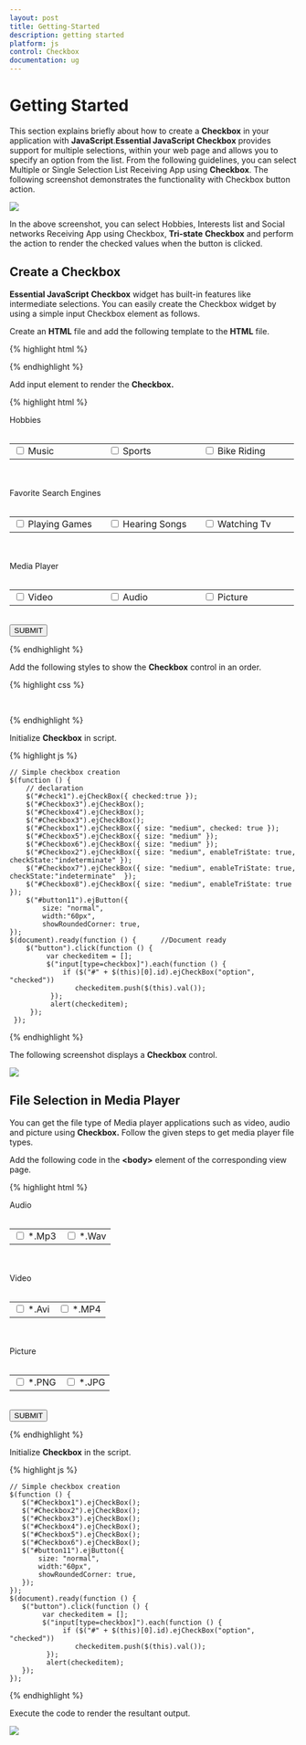 ```yaml
---
layout: post
title: Getting-Started
description: getting started
platform: js
control: Checkbox
documentation: ug
---
```


# Getting Started

This section explains briefly about how to create a **Checkbox** in your application with **JavaScript**.**Essential JavaScript Checkbox** provides support for multiple selections, within your web page and allows you to specify an option from the list. From the following guidelines, you can select Multiple or Single Selection List Receiving App using **Checkbox**. The following screenshot demonstrates the functionality with Checkbox button action.



![](/js/Checkbox/Getting-Started_images/Getting-Started_img1.png) 

In the above screenshot, you can select Hobbies, Interests list and Social networks Receiving App using Checkbox, **Tri-state** **Checkbox** and perform the action to render the checked values when the button is clicked.

## Create a Checkbox 

**Essential JavaScript** **Checkbox** widget has built-in features like intermediate selections. You can easily create the Checkbox widget by using a simple input Checkbox element as follows.

Create an **HTML** file and add the following template to the **HTML** file.



{% highlight html %}

<!DOCTYPE html>
<html>
   <head>
      <meta name="viewport" content="width=device-width, initial-scale=1.0" charset="utf-8"  />
      <title>Getting Started Essential JS</title>
      <!-- Style sheet for default theme (flat azure) -->
      <lin khref="http://cdn.syncfusion.com/{{ site.releaseversion }}/js/web/flat-azure/ej.web.all.min.css"rel="stylesheet"/>
      <!--Scripts-->
      <script src="http://cdn.syncfusion.com/js/assets/external/jquery-1.10.2.min.js"></script>
      <script src="http://cdn.syncfusion.com/js/assets/external/jquery.easing.1.3.min.js"> </script>
      <script src="http://cdn.syncfusion.com/{{ site.releaseversion }}/js/web/ej.web.all.min.js"></script>
      <!--Add custom scripts here -->
   </head>
   <body>
      <!-- Add checkbox element here -->
   </body>
</html>

{% endhighlight %}

Add input element to render the **Checkbox.**


{% highlight html %}

<div class="frame">
    Hobbies <br /><br />
    <table>
        <tr>
            <td class="chkrad">
                <input type="checkbox" id="check1" value="Music" />
                <label for="check1">Music</label>
            </td>
            <td class="chkrad">
                <input type="checkbox" id="Checkbox3" value="Sports" />
                <label for="Checkbox3">Sports</label>
            </td>
            <td class="chkrad">
                <input type="checkbox" id="Checkbox4" value="Bike riding" />
                <label for="Checkbox4" class="clslab">Bike Riding</label>
            </td>
        </tr>
    </table><br /><br />
    Favorite Search Engines<br /><br />
    <table>
        <tr>
            <td class="chkrad">
                <input type="checkbox" id="Checkbox1" value="playing Games" />
                <label for="Checkbox1">Playing Games</label>
            </td>
            <td class="chkrad">
                <input type="checkbox" id="Checkbox5" value="Hearing Songs" />
                <label for="Checkbox5">Hearing Songs</label>
            </td>
            <td class="chkrad">
                <input type="checkbox" id="Checkbox6" value="Watching tv" />
                <label for="Checkbox6">Watching Tv</label>
            </td>
        </tr>
    </table><br /><br />
    Media Player<br /><br />
    <table>
        <tr>
            <td class="chkrad">
                <input type="checkbox" id="Checkbox2" value="Video" />
                <label for="Checkbox2">Video</label>
            </td>
            <td class="chkrad">
                <input type="checkbox" id="Checkbox7" value="Audio" />
                <label for="Checkbox7">Audio</label>
            </td>
            <td class="chkrad">
                <input type="checkbox" id="Checkbox8" value="Picture" />
                <label for="Checkbox8">Picture</label>
            </td>
        </tr>
    </table>
   <br />
   <div>
      <button id="button11">SUBMIT</button>
   </div>
</div>


{% endhighlight %}



Add the following styles to show the **Checkbox** control in an order.



{% highlight css %}

 <style>

  .frame
    {
        width: 80%;
    }
    .chkrad 
    {
        width: 150px;
    }

</style>


{% endhighlight %}



Initialize **Checkbox** in script.



{% highlight js %}

    
    // Simple checkbox creation    
    $(function () {
        // declaration
        $("#check1").ejCheckBox({ checked:true });
        $("#Checkbox3").ejCheckBox();
        $("#Checkbox4").ejCheckBox();
        $("#Checkbox3").ejCheckBox();
        $("#Checkbox1").ejCheckBox({ size: "medium", checked: true });
        $("#Checkbox5").ejCheckBox({ size: "medium" });
        $("#Checkbox6").ejCheckBox({ size: "medium" });
        $("#Checkbox2").ejCheckBox({ size: "medium", enableTriState: true, checkState:"indeterminate" });
        $("#Checkbox7").ejCheckBox({ size: "medium", enableTriState: true, checkState:"indeterminate"  });
        $("#Checkbox8").ejCheckBox({ size: "medium", enableTriState: true });
        $("#button11").ejButton({
            size: "normal",
            width:"60px",
            showRoundedCorner: true,
    });
    $(document).ready(function () {      //Document ready
        $("button").click(function () {
             var checkeditem = [];               
             $("input[type=checkbox]").each(function () {
                 if ($("#" + $(this)[0].id).ejCheckBox("option", "checked"))
                    checkeditem.push($(this).val());
              });
              alert(checkeditem);
         });
     });


{% endhighlight %}



The following screenshot displays a **Checkbox** control.


![](/js/Checkbox/Getting-Started_images/Getting-Started_img3.png) 

## File Selection in Media Player

You can get the file type of Media player applications such as video, audio and picture using **Checkbox.** Follow the given steps to get media player file types.

Add the following code in the **&lt;body&gt;** element of the corresponding view page.



{% highlight html %}

  <div class="frame">
   Audio <br /><br />
   <table>
      <tr>
         <td >
            <input type="checkbox"  id="Checkbox1" value="Mp3" />
            <label for="Checkbox1"  >*.Mp3</label>
         </td>
         <td >
            <input type="checkbox"  id="Checkbox2"value= "Wav" />
            <label for="Checkbox2"  >*.Wav</label>
         </td>
      </tr>
   </table>
   <br /><br />
   Video<br /><br />
   <table>
      <tr>
         <td >
            <input type="checkbox" id="Checkbox3" value="Avi" />
            <label for="Checkbox3"  >*.Avi</label>
         </td>
         <td >
            <input type="checkbox" id="Checkbox4" value="MP4" />
            <label for="Checkbox4"  >*.MP4</label>
         </td>
      </tr>
   </table>
   <br /><br />
   Picture<br /><br />
   <table>
      <tr>
         <td>
            <input type="checkbox" id="Checkbox5" value="PNG" />
            <label for="Checkbox5" >*.PNG</label>
         </td>
         <td>
            <input type="checkbox" id="Checkbox6" value="JPG" />
            <label for="Checkbox6" >*.JPG</label>
         </td>
       </tr>
   </table>
   <br />
   <div>
      <button id="button11">SUBMIT</button>
   </div>
</div>


{% endhighlight %}



 Initialize **Checkbox** in the script.



{% highlight js %}

    // Simple checkbox creation  
    $(function () {
       $("#Checkbox1").ejCheckBox();
       $("#Checkbox2").ejCheckBox();
       $("#Checkbox3").ejCheckBox();
       $("#Checkbox4").ejCheckBox();
       $("#Checkbox5").ejCheckBox();
       $("#Checkbox6").ejCheckBox();
       $("#button11").ejButton({
           size: "normal",
           width:"60px",
           showRoundedCorner: true,
       });
    });
    $(document).ready(function () {
       $("button").click(function () {
    	    var checkeditem = []; 
            $("input[type=checkbox]").each(function () {
                 if ($("#" + $(this)[0].id).ejCheckBox("option", "checked"))
                    checkeditem.push($(this).val());
             });
             alert(checkeditem);
       });
    });


{% endhighlight %}


Execute the code to render the resultant output.

![](/js/Checkbox/Getting-Started_images/Getting-Started_img4.png) 


